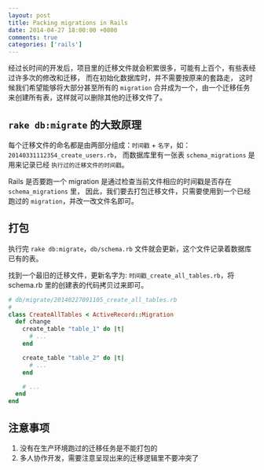 ```yaml
---
layout: post
title: Packing migrations in Rails
date: 2014-04-27 18:00:00 +0800
comments: true
categories: ['rails']
---
```


经过长时间的开发后，项目里的迁移文件就会积累很多，可能有上百个，有些表经过许多次的修改和迁移，
而在初始化数据库时，并不需要按原来的套路走， 这时候我们希望能够将大部分甚至所有的 `migration` 合并成为一个，由一个迁移任务来创建所有表，这样就可以删除其他的迁移文件了。

## `rake db:migrate` 的大致原理

每个迁移文件的命名都是由两部分组成：`时间戳` + `名字`，如：`20140331112354_create_users.rb`，
而数据库里有一张表 `schema_migrations` 是用来记录已经 `执行过的迁移文件的时间戳`。

Rails 是否要跑一个 migration 是通过检查当前文件相应的时间戳是否存在 `schema_migrations` 里，
因此，我们要去打包迁移文件，只需要使用到一个已经跑过的 `migration`，并改一改文件名即可。

## 打包

执行完 `rake db:migrate`，`db/schema.rb` 文件就会更新，这个文件记录着数据库已有的表。

找到一个最旧的迁移文件，更新名字为: `时间戳_create_all_tables.rb`，将 schema.rb 里的创建表的代码拷贝过来即可。

```ruby
# db/migrate/20140227091105_create_all_tables.rb
#
class CreateAllTables < ActiveRecord::Migration
  def change
    create_table "table_1" do |t|
      # ...
    end

    create_table "table_2" do |t|
      # ...
    end

    # ...
  end
end
```

## 注意事项

1. 没有在生产环境跑过的迁移任务是不能打包的
2. 多人协作开发，需要注意呈现出来的迁移逻辑里不要冲突了
